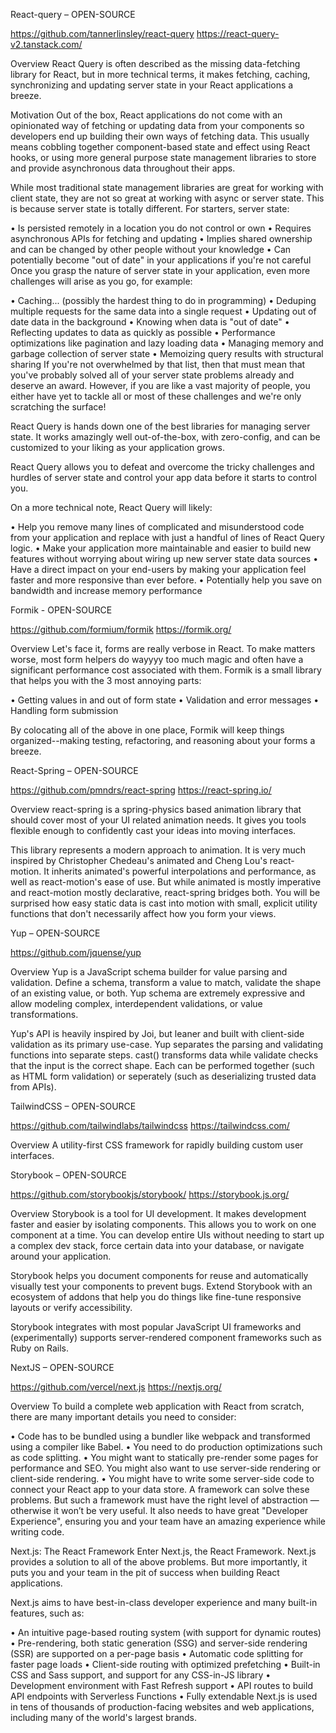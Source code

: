 React-query – OPEN-SOURCE

https://github.com/tannerlinsley/react-query
https://react-query-v2.tanstack.com/

Overview
React Query is often described as the missing data-fetching library for React, but in more technical terms, it makes fetching, caching, synchronizing and updating server state in your React applications a breeze.

Motivation
Out of the box, React applications do not come with an opinionated way of fetching or updating data from your components so developers end up building their own ways of fetching data. This usually means cobbling together component-based state and effect using React hooks, or using more general purpose state management libraries to store and provide asynchronous data throughout their apps.

While most traditional state management libraries are great for working with client state, they are not so great at working with async or server state. This is because server state is totally different. For starters, server state:

•	Is persisted remotely in a location you do not control or own
•	Requires asynchronous APIs for fetching and updating
•	Implies shared ownership and can be changed by other people without your knowledge
•	Can potentially become "out of date" in your applications if you're not careful
Once you grasp the nature of server state in your application, even more challenges will arise as you go, for example:

•	Caching... (possibly the hardest thing to do in programming)
•	Deduping multiple requests for the same data into a single request
•	Updating out of date data in the background
•	Knowing when data is "out of date"
•	Reflecting updates to data as quickly as possible
•	Performance optimizations like pagination and lazy loading data
•	Managing memory and garbage collection of server state
•	Memoizing query results with structural sharing
If you're not overwhelmed by that list, then that must mean that you've probably solved all of your server state problems already and deserve an award. However, if you are like a vast majority of people, you either have yet to tackle all or most of these challenges and we're only scratching the surface!

React Query is hands down one of the best libraries for managing server state. It works amazingly well out-of-the-box, with zero-config, and can be customized to your liking as your application grows.

React Query allows you to defeat and overcome the tricky challenges and hurdles of server state and control your app data before it starts to control you.

On a more technical note, React Query will likely:

•	Help you remove many lines of complicated and misunderstood code from your application and replace with just a handful of lines of React Query logic.
•	Make your application more maintainable and easier to build new features without worrying about wiring up new server state data sources
•	Have a direct impact on your end-users by making your application feel faster and more responsive than ever before.
•	Potentially help you save on bandwidth and increase memory performance

Formik - OPEN-SOURCE

https://github.com/formium/formik
https://formik.org/

Overview
Let's face it, forms are really verbose in React. To make matters worse, most form helpers do wayyyy too much magic and often have a significant performance cost associated with them. Formik is a small library that helps you with the 3 most annoying parts:

•	Getting values in and out of form state
•	Validation and error messages
•	Handling form submission

By colocating all of the above in one place, Formik will keep things organized--making testing, refactoring, and reasoning about your forms a breeze.

React-Spring – OPEN-SOURCE

https://github.com/pmndrs/react-spring
https://react-spring.io/

Overview
react-spring is a spring-physics based animation library that should cover most of your UI related animation needs. It gives you tools flexible enough to confidently cast your ideas into moving interfaces.

This library represents a modern approach to animation. It is very much inspired by Christopher Chedeau's animated and Cheng Lou's react-motion. It inherits animated's powerful interpolations and performance, as well as react-motion's ease of use. But while animated is mostly imperative and react-motion mostly declarative, react-spring bridges both. You will be surprised how easy static data is cast into motion with small, explicit utility functions that don't necessarily affect how you form your views.


Yup – OPEN-SOURCE

https://github.com/jquense/yup

Overview
Yup is a JavaScript schema builder for value parsing and validation. Define a schema, transform a value to match, validate the shape of an existing value, or both. Yup schema are extremely expressive and allow modeling complex, interdependent validations, or value transformations.

Yup's API is heavily inspired by Joi, but leaner and built with client-side validation as its primary use-case. Yup separates the parsing and validating functions into separate steps. cast() transforms data while validate checks that the input is the correct shape. Each can be performed together (such as HTML form validation) or seperately (such as deserializing trusted data from APIs).

TailwindCSS – OPEN-SOURCE

https://github.com/tailwindlabs/tailwindcss
https://tailwindcss.com/

Overview
A utility-first CSS framework for rapidly building custom user interfaces.

Storybook – OPEN-SOURCE

https://github.com/storybookjs/storybook/
https://storybook.js.org/

Overview
Storybook is a tool for UI development. It makes development faster and easier by isolating components. This allows you to work on one component at a time. You can develop entire UIs without needing to start up a complex dev stack, force certain data into your database, or navigate around your application.

Storybook helps you document components for reuse and automatically visually test your components to prevent bugs. Extend Storybook with an ecosystem of addons that help you do things like fine-tune responsive layouts or verify accessibility.

Storybook integrates with most popular JavaScript UI frameworks and (experimentally) supports server-rendered component frameworks such as Ruby on Rails.

NextJS – OPEN-SOURCE

https://github.com/vercel/next.js
https://nextjs.org/

Overview
To build a complete web application with React from scratch, there are many important details you need to consider:

•	Code has to be bundled using a bundler like webpack and transformed using a compiler like Babel.
•	You need to do production optimizations such as code splitting.
•	You might want to statically pre-render some pages for performance and SEO. You might also want to use server-side rendering or client-side rendering.
•	You might have to write some server-side code to connect your React app to your data store.
A framework can solve these problems. But such a framework must have the right level of abstraction — otherwise it won’t be very useful. It also needs to have great "Developer Experience", ensuring you and your team have an amazing experience while writing code.

Next.js: The React Framework
Enter Next.js, the React Framework. Next.js provides a solution to all of the above problems. But more importantly, it puts you and your team in the pit of success when building React applications.

Next.js aims to have best-in-class developer experience and many built-in features, such as:

•	An intuitive page-based routing system (with support for dynamic routes)
•	Pre-rendering, both static generation (SSG) and server-side rendering (SSR) are supported on a per-page basis
•	Automatic code splitting for faster page loads
•	Client-side routing with optimized prefetching
•	Built-in CSS and Sass support, and support for any CSS-in-JS library
•	Development environment with Fast Refresh support
•	API routes to build API endpoints with Serverless Functions
•	Fully extendable
Next.js is used in tens of thousands of production-facing websites and web applications, including many of the world's largest brands.
